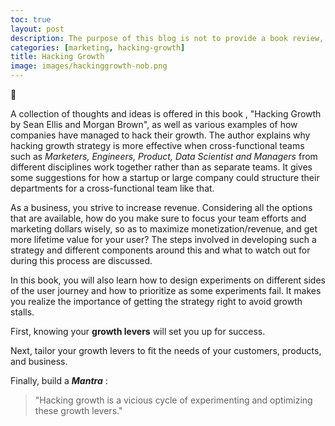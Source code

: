 ```yaml
---
toc: true
layout: post
description: The purpose of this blog is not to provide a book review, but rather thoughts I grew to connect with while reading the book, "Hacking Growth by Sean Ellis and Morgan Brown".
categories: [marketing, hacking-growth]
title: Hacking Growth
image: images/hackinggrowth-nob.png
---
```


:rocket:

A collection of thoughts and ideas is offered in this book , "Hacking Growth by Sean Ellis and Morgan Brown", as well as various examples of how companies have managed to hack their growth. The author explains why hacking growth strategy is more effective when cross-functional teams such as *Marketers, Engineers, Product, Data Scientist and Managers* from different disciplines work together rather than as separate teams. It gives some suggestions for how a startup or large company could structure their departments for a cross-functional team like that.

As a business, you strive to increase revenue. Considering all the options that are available, how do you make sure to focus your team efforts and marketing dollars wisely, so as to maximize monetization/revenue, and get more lifetime value for your user? The steps involved in developing such a strategy and different components around this and what to watch out for during this process are discussed.

In this book, you will also learn how to design experiments on different sides of the user journey and how to prioritize as some experiments fail. It makes you realize the importance of getting the strategy right to avoid growth stalls.

First, knowing your **growth levers** will set you up for success. 

Next, tailor your growth levers to fit the needs of your customers, products, and business.

Finally, build a ***Mantra*** :

> "Hacking growth is a vicious cycle of experimenting and optimizing these growth levers."

